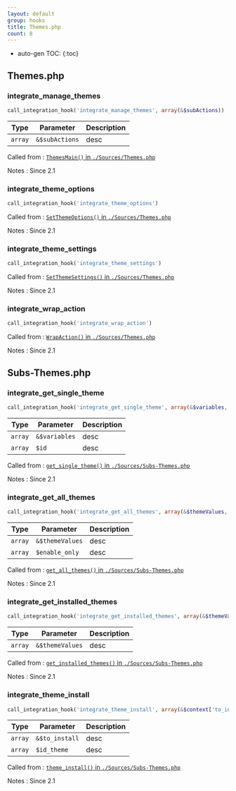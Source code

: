 ```yaml
---
layout: default
group: hooks
title: Themes.php
count: 8
---
```

* auto-gen TOC:
{:toc}

## Themes.php
### integrate_manage_themes

```php
call_integration_hook('integrate_manage_themes', array(&$subActions))
```

Type|Parameter|Description
---|---|---
`array`|`&$subActions`|desc

Called from
: [`ThemesMain()` in `./Sources/Themes.php`](../docs/themes.html#themesmain)

Notes
: Since 2.1

### integrate_theme_options

```php
call_integration_hook('integrate_theme_options')
```


Called from
: [`SetThemeOptions()` in `./Sources/Themes.php`](../docs/themes.html#setthemeoptions)

Notes
: Since 2.1

### integrate_theme_settings

```php
call_integration_hook('integrate_theme_settings')
```


Called from
: [`SetThemeSettings()` in `./Sources/Themes.php`](../docs/themes.html#setthemesettings)

Notes
: Since 2.1

### integrate_wrap_action

```php
call_integration_hook('integrate_wrap_action')
```


Called from
: [`WrapAction()` in `./Sources/Themes.php`](../docs/themes.html#wrapaction)

Notes
: Since 2.1


## Subs-Themes.php
### integrate_get_single_theme

```php
call_integration_hook('integrate_get_single_theme', array(&$variables, $id))
```

Type|Parameter|Description
---|---|---
`array`|`&$variables`|desc
`array`|`$id`|desc

Called from
: [`get_single_theme()` in `./Sources/Subs-Themes.php`](../docs/subs-themes.html#get_single_theme)

Notes
: Since 2.1

### integrate_get_all_themes

```php
call_integration_hook('integrate_get_all_themes', array(&$themeValues, $enable_only))
```

Type|Parameter|Description
---|---|---
`array`|`&$themeValues`|desc
`array`|`$enable_only`|desc

Called from
: [`get_all_themes()` in `./Sources/Subs-Themes.php`](../docs/subs-themes.html#get_all_themes)

Notes
: Since 2.1

### integrate_get_installed_themes

```php
call_integration_hook('integrate_get_installed_themes', array(&$themeValues))
```

Type|Parameter|Description
---|---|---
`array`|`&$themeValues`|desc

Called from
: [`get_installed_themes()` in `./Sources/Subs-Themes.php`](../docs/subs-themes.html#get_installed_themes)

Notes
: Since 2.1

### integrate_theme_install

```php
call_integration_hook('integrate_theme_install', array(&$context['to_install'], $id_theme))
```

Type|Parameter|Description
---|---|---
`array`|`&$to_install`|desc
`array`|`$id_theme`|desc

Called from
: [`theme_install()` in `./Sources/Subs-Themes.php`](../docs/subs-themes.html#theme_install)

Notes
: Since 2.1

